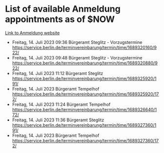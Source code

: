 # List of available Anmeldung appointments as of $NOW
[Link to Anmeldung website](https://service.berlin.de/terminvereinbarung/termin/tag.php?termin=1&anliegen[]=120686&dienstleisterlist=122210,122217,327316,122219,327312,122227,327314,122231,327346,122243,327348,122254,122252,329742,122260,329745,122262,329748,122271,327278,122273,327274,122277,327276,330436,122280,327294,122282,327290,122284,327292,122291,327270,122285,327266,122286,327264,122296,327268,150230,329760,122297,327286,122294,327284,122312,329763,122314,329775,122304,327330,122311,327334,122309,327332,317869,122281,327352,122279,329772,122283,122276,327324,122274,327326,122267,329766,122246,327318,122251,327320,122257,327322,122208,327298,122226,327300&herkunft=http%3A%2F%2Fservice.berlin.de%2Fdienstleistung%2F120686%2F)
- Freitag, 14. Juli 2023 09:36 Bürgeramt Steglitz - Vorzugstermine https://service.berlin.de/terminvereinbarung/termin/time/1689320160/922/
- Freitag, 14. Juli 2023 09:48 Bürgeramt Steglitz - Vorzugstermine https://service.berlin.de/terminvereinbarung/termin/time/1689320880/922/
- Freitag, 14. Juli 2023 11:12 Bürgeramt Steglitz https://service.berlin.de/terminvereinbarung/termin/time/1689325920/191/
- Freitag, 14. Juli 2023  Bürgeramt Tempelhof https://service.berlin.de/terminvereinbarung/termin/time/1689325920/172/
- Freitag, 14. Juli 2023 11:24 Bürgeramt Tempelhof https://service.berlin.de/terminvereinbarung/termin/time/1689326640/172/
- Freitag, 14. Juli 2023 11:36 Bürgeramt Steglitz https://service.berlin.de/terminvereinbarung/termin/time/1689327360/191/
- Freitag, 14. Juli 2023  Bürgeramt Tempelhof https://service.berlin.de/terminvereinbarung/termin/time/1689327360/172/
